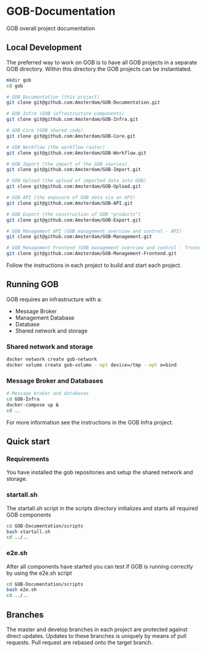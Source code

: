 # GOB-Documentation

GOB overall project documentation

## Local Development

The preferred way to work on GOB is to have all GOB projects in a separate GOB directory.
Within this directory the GOB projects can be instantiated.

```bash
mkdir gob
cd gob

# GOB Documentation (this project)
git clone git@github.com:Amsterdam/GOB-Documentation.git

# GOB Infra (GOB infrastructure components)
git clone git@github.com:Amsterdam/GOB-Infra.git

# GOB Core (GOB shared code)
git clone git@github.com:Amsterdam/GOB-Core.git

# GOB Workflow (the workflow router)
git clone git@github.com:Amsterdam/GOB-Workflow.git

# GOB Import (the import of the GOB sources)
git clone git@github.com:Amsterdam/GOB-Import.git

# GOB Upload (the upload of imported data into GOB)
git clone git@github.com:Amsterdam/GOB-Upload.git

# GOB API (the exposure of GOB data via an API)
git clone git@github.com:Amsterdam/GOB-API.git

# GOB Export (the construction of GOB "products")
git clone git@github.com:Amsterdam/GOB-Export.git

# GOB Management API (GOB management overview and control - API)
git clone git@github.com:Amsterdam/GOB-Management.git

# GOB Management Frontend (GOB management overview and control - frontend)
git clone git@github.com:Amsterdam/GOB-Management-Frontend.git

```

Follow the instructions in each project to build and start each project.

## Running GOB

GOB requires an infrastructure with a:
- Message Broker
- Management Database
- Database
- Shared network and storage

### Shared network and storage

```bash
docker network create gob-network
docker volume create gob-volume --opt device=/tmp --opt o=bind
```
### Message Broker and Databases

```bash
# Message broker and databases
cd GOB-Infra
docker-compose up &
cd ..

```

For more information see the instructions in the GOB Infra project.

## Quick start

### Requirements

You have installed the gob repositories and setup the shared network and storage.

### startall.sh

The startall.sh script in the scripts directory initializes and starts all required GOB components

```bash
cd GOB-Documentation/scripts
bash startall.sh
cd ../..

```

### e2e.sh

After all components have started you can test if GOB is running correctly by using the e2e.sh script

```bash
cd GOB-Documentation/scripts
bash e2e.sh
cd ../..

```

## Branches

The master and develop branches in each project are protected against direct updates.
Updates to these branches is uniquely by means of pull requests.
Pull request are rebased onto the target branch.
